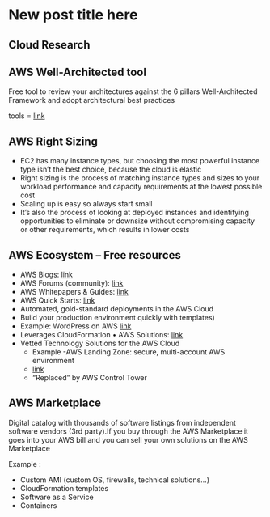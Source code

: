 # New post title here

## Cloud Research
## AWS Well-Architected tool
Free tool to review your architectures against the 6 pillars Well-Architected Framework and adopt architectural best practices

tools = [link](https://console.aws.amazon.com/wellarchitected)

## AWS Right Sizing
- EC2 has many instance types, but choosing the most powerful instance type isn’t the best choice, because the cloud is elastic
- Right sizing is the process of matching instance types and sizes to your workload performance and capacity requirements at the lowest possible cost
- Scaling up is easy so always start small
- It’s also the process of looking at deployed instances and identifying opportunities to eliminate or downsize without compromising capacity or other requirements, which results in lower costs

## AWS Ecosystem – Free resources 
- AWS Blogs: [link](https://aws.amazon.com/blogs/aws/)
- AWS Forums (community): [link](https://forums.aws.amazon.com/index.jspa) 
- AWS Whitepapers & Guides: [link](https://aws.amazon.com/whitepapers)
- AWS Quick Starts: [link](https://aws.amazon.com/quickstart/)
- Automated, gold-standard deployments in the AWS Cloud
- Build your production environment quickly with templates) 
- Example: WordPress on AWS [link](https://fwd.aws/P3yyv?did=qs_card&trk=qs_card)
- Leverages CloudFormation • AWS Solutions: [link](https://aws.amazon.com/solutions/) 
- Vetted Technology Solutions for the AWS Cloud 
	- Example -AWS Landing Zone: secure, multi-account AWS environment 
	- [link](https://aws.amazon.com/solutions/implementations/aws-landing-zone/)
	- “Replaced” by AWS Control Tower

## AWS Marketplace
Digital catalog with thousands of software listings from independent software vendors (3rd party).If you buy through the AWS Marketplace it goes into your AWS bill and you can sell your own solutions on the AWS Marketplace

Example :

- Custom AMI (custom OS, firewalls, technical solutions…)
- CloudFormation templates
- Software as a Service
- Containers


